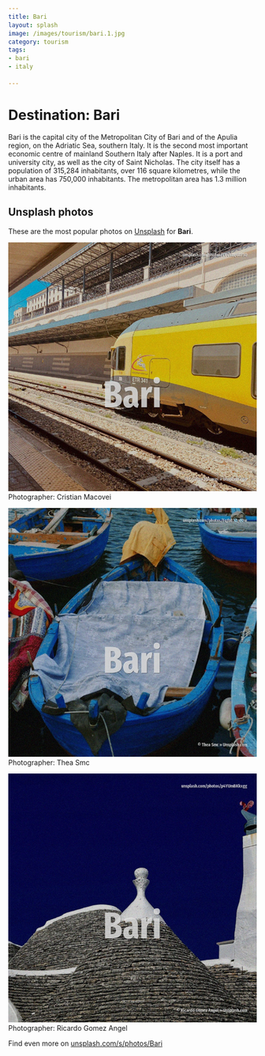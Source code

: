 ```yaml
---
title: Bari
layout: splash
image: /images/tourism/bari.1.jpg
category: tourism
tags:
- bari
- italy

---
```

# Destination: Bari

Bari  is the capital city of the Metropolitan City of Bari and of the Apulia region, on the  Adriatic Sea, southern Italy. It is the second most important economic centre of mainland Southern Italy after Naples. It is a port and university city, as well as the city of Saint Nicholas. The city itself has a population of 315,284 inhabitants, over 116 square kilometres, while the  urban area has 750,000 inhabitants. The metropolitan area has 1.3 million inhabitants. 

 
## Unsplash photos
These are the most popular photos on [Unsplash](https://unsplash.com) for **Bari**.
 
![Bari](/images/tourism/bari.1.jpg)
Photographer:  Cristian Macovei
 
![Bari](/images/tourism/bari.2.jpg)
Photographer:  Thea Smc
 
![Bari](/images/tourism/bari.3.jpg)
Photographer:  Ricardo Gomez Angel
 
Find even more on [unsplash.com/s/photos/Bari](https://unsplash.com/s/photos/Bari)
 
